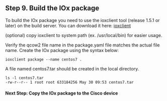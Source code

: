 ## Step 9. Build the IOx package

To build the IOx package you need to use the ioxclient tool (release 1.5.1 or
later) on the build server.
You can download it here: [ioxclient](https://developer.cisco.com/docs/iox/#downloads)

(optional) copy ioxclient to system path (ex. /usr/local/bin) for easier usage.

Verify the qcow2 file name in the package.yaml file matches the actual file name.
Create the IOx package using the syntax below:
```
ioxclient package --name centos7 .
```

A file named centos7.tar should be created in the local directory.
```
ls -l centos7.tar
-rw-r--r-- 1 root root 633184256 May 30 09:53 centos7.tar
```

#### Next Step: Copy the IOx package to the Cisco device
